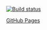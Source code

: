 [![Build status](https://ci.appveyor.com/api/projects/status/xrqlmgju1a7t13gt/branch/main?svg=true)](https://ci.appveyor.com/project/MaxKrch/ahj-lesson3-task2/branch/main)

[GitHub Pages](https://maxkrch.github.io/ahj-lesson3-task2/)